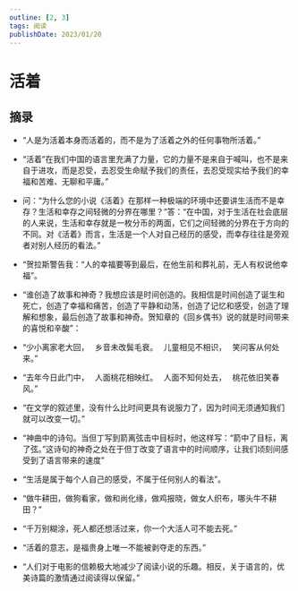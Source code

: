 ```yaml
---
outline: [2, 3]
tags: 阅读
publishDate: 2023/01/20
---
```


# 活着

## 摘录

- “人是为活着本身而活着的，而不是为了活着之外的任何事物所活着。”

- “活着”在我们中国的语言里充满了力量，它的力量不是来自于喊叫，也不是来自于进攻，而是忍受，去忍受生命赋予我们的责任，去忍受现实给予我们的幸福和苦难、无聊和平庸。”

- 问：“为什么您的小说《活着》在那样一种极端的环境中还要讲生活而不是幸存？生活和幸存之间轻微的分界在哪里？”答：“在中国，对于生活在社会底层的人来说，生活和幸存就是一枚分币的两面，它们之间轻微的分界在于方向的不同。对《活着》而言，生活是一个人对自己经历的感受，而幸存往往是旁观者对别人经历的看法。”

- “贺拉斯警告我：“人的幸福要等到最后，在他生前和葬礼前，无人有权说他幸福”。

- “谁创造了故事和神奇？我想应该是时间创造的。我相信是时间创造了诞生和死亡，创造了幸福和痛苦，创造了平静和动荡，创造了记忆和感受，创造了理解和想象，最后创造了故事和神奇。贺知章的《回乡偶书》说的就是时间带来的喜悦和辛酸”：

- “少小离家老大回，　
  乡音未改鬓毛衰。　
  儿童相见不相识，　
  笑问客从何处来。”

- “去年今日此门中，　
  人面桃花相映红。　
  人面不知何处去，　
  桃花依旧笑春风。”

- “在文学的叙述里，没有什么比时间更具有说服力了，因为时间无须通知我们就可以改变一切。”

- “神曲中的诗句。当但丁写到箭离弦击中目标时，他这样写：“箭中了目标，离了弦。”这诗句的神奇之处在于但丁改变了语言中的时间顺序，让我们顷刻间感受到了语言带来的速度”

- “生活是属于每个人自己的感受，不属于任何别人的看法”。

- “做牛耕田，做狗看家，做和尚化缘，做鸡报晓，做女人织布，哪头牛不耕田？”

- “千万别糊涂，死人都还想活过来，你一个大活人可不能去死。”

- “活着的意志，是福贵身上唯一不能被剥夺走的东西。”

- “人们对于电影的信赖极大地减少了阅读小说的乐趣。相反，关于语言的，优美诗篇的激情通过阅读得以保留。”


